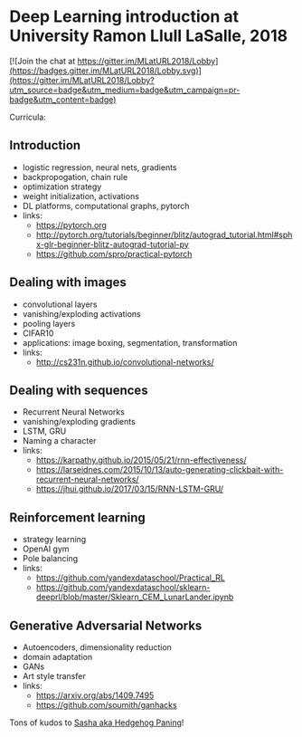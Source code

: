 
# Deep Learning introduction at University Ramon Llull LaSalle, 2018

[![Join the chat at https://gitter.im/MLatURL2018/Lobby](https://badges.gitter.im/MLatURL2018/Lobby.svg)](https://gitter.im/MLatURL2018/Lobby?utm_source=badge&utm_medium=badge&utm_campaign=pr-badge&utm_content=badge)

Curricula:

## Introduction
- logistic regression, neural nets, gradients
- backpropogation, chain rule
- optimization strategy
- weight initialization, activations
- DL platforms, computational graphs, pytorch
- links:
    + https://pytorch.org
    + http://pytorch.org/tutorials/beginner/blitz/autograd_tutorial.html#sphx-glr-beginner-blitz-autograd-tutorial-py
    + https://github.com/spro/practical-pytorch
    
## Dealing with images
- convolutional layers
- vanishing/exploding activations
- pooling layers
- CIFAR10
- applications: image boxing, segmentation, transformation
- links:
    + http://cs231n.github.io/convolutional-networks/

## Dealing with sequences
- Recurrent Neural Networks
- vanishing/exploding gradients
- LSTM, GRU
- Naming a character
- links:
    + https://karpathy.github.io/2015/05/21/rnn-effectiveness/
    + https://larseidnes.com/2015/10/13/auto-generating-clickbait-with-recurrent-neural-networks/
    + https://jhui.github.io/2017/03/15/RNN-LSTM-GRU/

## Reinforcement learning
- strategy learning
- OpenAI gym
- Pole balancing
- links:
    + https://github.com/yandexdataschool/Practical_RL
    + https://github.com/yandexdataschool/sklearn-deeprl/blob/master/Sklearn_CEM_LunarLander.ipynb

## Generative Adversarial Networks
- Autoencoders, dimensionality reduction
- domain adaptation
- GANs
- Art style transfer
- links:
    + https://arxiv.org/abs/1409.7495
    + https://github.com/soumith/ganhacks

Tons of kudos to [Sasha aka Hedgehog Paning](https://github.com/justheuristic/)!
